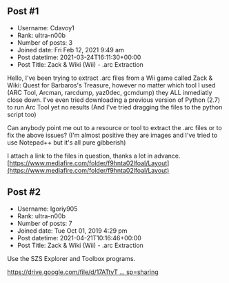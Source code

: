 ## Post #1
- Username: Cdavoy1
- Rank: ultra-n00b
- Number of posts: 3
- Joined date: Fri Feb 12, 2021 9:49 am
- Post datetime: 2021-03-24T16:11:30+00:00
- Post Title: Zack & Wiki (Wii) - .arc Extraction

Hello, I've been trying to extract .arc files from a Wii game called Zack & Wiki: Quest for Barbaros's Treasure, however no matter which tool I used (ARC Tool, Arcman, rarcdump, yaz0dec, gcmdump) they ALL inmediatly close down. I've even tried downloading a previous version of Python (2.7) to run Arc Tool yet no results (And I've tried dragging the files to the python script too)

Can anybody point me out to a resource or tool to extract the .arc files or to fix the above issues?  (I'm almost positive they are images and I've tried to use Notepad++ but it's all pure gibberish)

I attach a link to the files in question, thanks a lot in advance.
[https://www.mediafire.com/folder/f9hnta02lfoal/Layout](https://www.mediafire.com/folder/f9hnta02lfoal/Layout)
## Post #2
- Username: Igoriy905
- Rank: ultra-n00b
- Number of posts: 7
- Joined date: Tue Oct 01, 2019 4:29 pm
- Post datetime: 2021-04-21T10:16:46+00:00
- Post Title: Zack & Wiki (Wii) - .arc Extraction

Use the SZS Explorer and Toolbox programs.

[https://drive.google.com/file/d/17ATtyT ... sp=sharing](https://drive.google.com/file/d/17ATtyTvHz30pupQqH8e8FHgSK4CXFhxA/view?usp=sharing)
